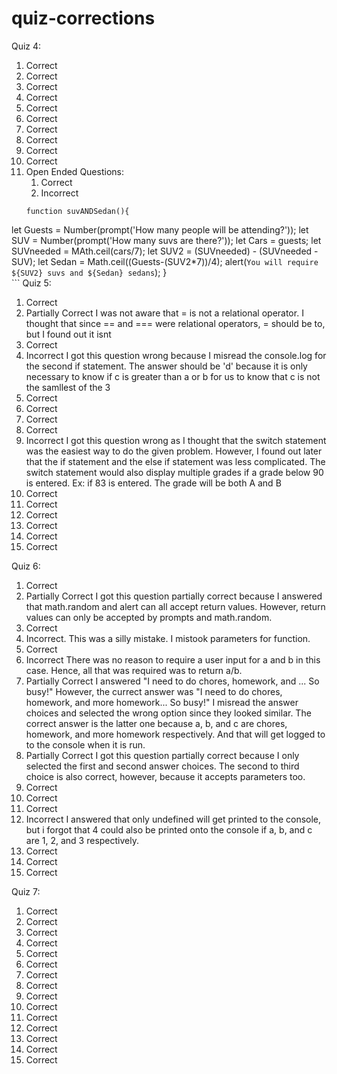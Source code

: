 # quiz-corrections
Quiz 4:
1. Correct
2. Correct
3. Correct
4. Correct
5. Correct
6. Correct
7. Correct
8. Correct
9. Correct
10. Correct
11. Open Ended Questions:
    1. Correct
    2. Incorrect
      ```
      function suvANDSedan(){
  let Guests = Number(prompt('How many people will be attending?'));
  let SUV = Number(prompt('How many suvs are there?'));
  let Cars = guests;
  let SUVneeded = MAth.ceil(cars/7);
  let SUV2 = (SUVneeded) - (SUVneeded - SUV);
  let Sedan = Math.ceil((Guests-(SUV2*7))/4);
  alert(`You will require ${SUV2} suvs and ${Sedan} sedans`);
                           }   
      ```
Quiz 5:
1. Correct
2. Partially Correct
I was not aware that = is not a relational operator. I thought that since == and === were relational operators, = should be to, but I found out it isnt
3. Correct
4. Incorrect
I got this question wrong because I misread the console.log for the second if statement. The answer should be 'd' because it is only necessary to know if c is greater than a or b for us to know that c is not the samllest of the 3
5. Correct
6. Correct
7. Correct
8. Correct
9. Incorrect
I got this question wrong as I thought that the switch statement was the easiest way to do the given problem. However, I found out later that the if statement and the else if statement was less complicated. The switch statement would also display multiple grades if a grade below 90 is entered. Ex: if 83 is entered. The grade will be both A and B
10. Correct
11. Correct
12. Correct
13. Correct
14. Correct
15. Correct

Quiz 6:
1. Correct
2. Partially Correct
I got this question partially correct because I answered that math.random and alert can all accept return values. However, return values can only be accepted by prompts and math.random.
3. Correct
4. Incorrect. This was a silly mistake. I mistook parameters for function.
5. Correct
6. Incorrect
There was no reason to require a user input for a and b in this case. Hence, all that was required was to return a/b. 
7. Partially Correct
I answered "I need to do chores, homework, and ... So busy!" However, the currect answer was "I need to do chores, homework, and more homework... So busy!" I misread the answer choices and selected the wrong option since they looked similar. The correct answer is the latter one because a, b, and c are chores, homework, and more homework respectively. And that will get logged to to the console when it is run.
8. Partially Correct
I got this question partially correct because I only selected the first and second answer choices. The second to third choice is also correct, however, because it accepts parameters too.
9. Correct
10. Correct
11. Correct
12. Incorrect
I answered that only undefined will get printed to the console, but i forgot that 4 could also be printed onto the console if a, b, and c are 1, 2, and 3 respectively.
13. Correct
14. Correct
15. Correct

Quiz 7:
1. Correct
2. Correct
3. Correct
4. Correct
5. Correct
6. Correct
7. Correct
8. Correct
9. Correct
10. Correct
11. Correct
12. Correct
13. Correct
14. Correct
15. Correct
